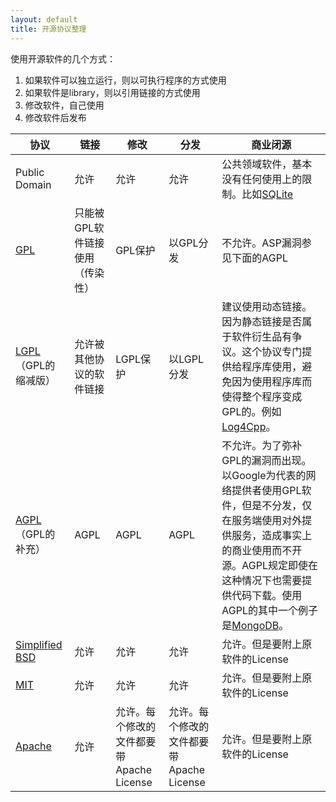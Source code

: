```yaml
---
layout: default
title: 开源协议整理
---
```


使用开源软件的几个方式：  
1. 如果软件可以独立运行，则以可执行程序的方式使用  
2. 如果软件是library，则以引用链接的方式使用  
3. 修改软件，自己使用  
4. 修改软件后发布  

<!--more-->

<table class="dataTable">
    <thead>
        <tr>
            <th>协议</th>
            <th>链接</th>
            <th>修改</th>
            <th>分发</th>
            <th>商业闭源</th>
        </tr>
    </thead>
    <tbody>
        <tr>
            <td>Public Domain</td>
            <td>允许</td>
            <td>允许</td>
            <td>允许</td>
            <td>公共领域软件，基本没有任何使用上的限制。比如<a href="http://sqlite.org/copyright.html" target="_blank">SQLite</a></td>
        </tr>
        <tr>
            <td><a href="http://opensource.org/licenses/gpl-license" target="_blank">GPL</a></td>
            <td>只能被GPL软件链接使用（传染性）</td>
            <td>GPL保护</td>
            <td>以GPL分发</td>
            <td>不允许。ASP漏洞参见下面的AGPL</td>
        </tr>
        <tr>
            <td><a href="http://opensource.org/licenses/lgpl-license" target="_blank">LGPL</a>（GPL的缩减版）</td>
            <td>允许被其他协议的软件链接</td>
            <td>LGPL保护</td>
            <td>以LGPL分发</td>
            <td>建议使用动态链接。因为静态链接是否属于软件衍生品有争议。这个协议专门提供给程序库使用，避免因为使用程序库而使得整个程序变成GPL的。例如<a href="http://log4cpp.sourceforge.net/#license" target="_blank">Log4Cpp</a>。</td>
        </tr>
        <tr>
            <td><a href="http://opensource.org/licenses/AGPL-3.0" target="_blank">AGPL</a>（GPL的补充）</td>
            <td>AGPL</td>
            <td>AGPL</td>
            <td>AGPL</td>
            <td>不允许。为了弥补GPL的漏洞而出现。以Google为代表的网络提供者使用GPL软件，但是不分发，仅在服务端使用对外提供服务，造成事实上的商业使用而不开源。AGPL规定即使在这种情况下也需要提供代码下载。使用AGPL的其中一个例子是<a href="http://www.mongodb.org/about/licensing" target="_blank">MongoDB</a>。</td>
        </tr>
        <tr>
            <td><a href="http://opensource.org/licenses/BSD-2-Clause" target="_blank">Simplified BSD</a></td>
            <td>允许</td>
            <td>允许</td>
            <td>允许</td>
            <td>允许。但是要附上原软件的License</td>
        </tr>
        <tr>
            <td><a href="http://opensource.org/licenses/MIT" target="blank">MIT</a></td>
            <td>允许</td>
            <td>允许</td>
            <td>允许</td>
            <td>允许。但是要附上原软件的License</td>
        </tr>
        <tr>
            <td><a href="http://opensource.org/licenses/Apache-2.0" target="_blank">Apache</a></td>
            <td>允许</td>
            <td>允许。每个修改的文件都要带Apache License</td>
            <td>允许。每个修改的文件都要带Apache License</td>
            <td>允许。但是要附上原软件的License</td>
        </tr>
    </tbody>
</table>


